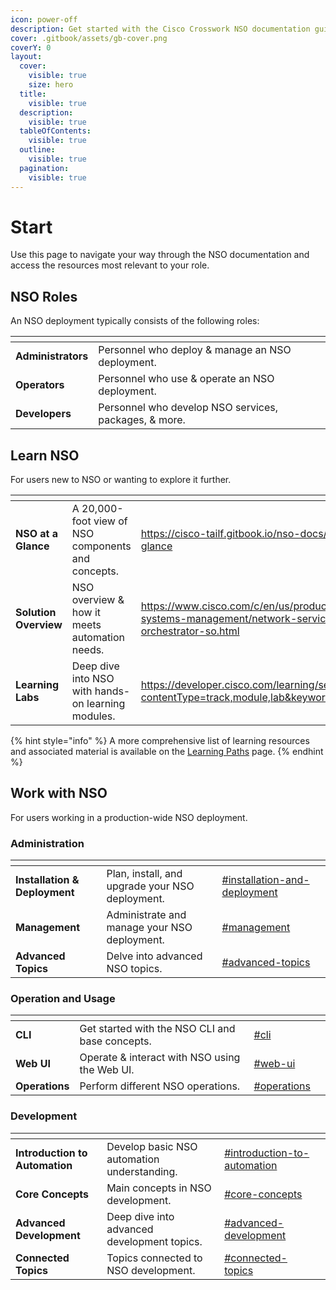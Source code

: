 ```yaml
---
icon: power-off
description: Get started with the Cisco Crosswork NSO documentation guides.
cover: .gitbook/assets/gb-cover.png
coverY: 0
layout:
  cover:
    visible: true
    size: hero
  title:
    visible: true
  description:
    visible: true
  tableOfContents:
    visible: true
  outline:
    visible: true
  pagination:
    visible: true
---
```


# Start

Use this page to navigate your way through the NSO documentation and access the resources most relevant to your role.

## NSO Roles

An NSO deployment typically consists of the following roles:

<table data-view="cards"><thead><tr><th></th><th></th><th data-hidden data-card-cover data-type="files"></th><th data-hidden data-card-target data-type="content-ref"></th></tr></thead><tbody><tr><td><strong>Administrators</strong></td><td>Personnel who deploy &#x26; manage an NSO deployment.</td><td></td><td></td></tr><tr><td><strong>Operators</strong></td><td>Personnel who use &#x26; operate an NSO deployment.</td><td></td><td></td></tr><tr><td><strong>Developers</strong></td><td>Personnel who develop NSO services, packages, &#x26; more.</td><td></td><td></td></tr></tbody></table>

## Learn NSO

For users new to NSO or wanting to explore it further.

<table data-view="cards"><thead><tr><th></th><th></th><th data-hidden data-card-target data-type="content-ref"></th><th data-hidden data-card-cover data-type="files"></th></tr></thead><tbody><tr><td><strong>NSO at a Glance</strong></td><td>A 20,000-foot view of NSO components and concepts.</td><td><a href="https://cisco-tailf.gitbook.io/nso-docs/nso-basics/nso-at-a-glance">https://cisco-tailf.gitbook.io/nso-docs/nso-basics/nso-at-a-glance</a></td><td></td></tr><tr><td><strong>Solution Overview</strong></td><td>NSO overview &#x26; how it meets automation needs.</td><td><a href="https://www.cisco.com/c/en/us/products/collateral/cloud-systems-management/network-services-orchestrator/network-orchestrator-so.html">https://www.cisco.com/c/en/us/products/collateral/cloud-systems-management/network-services-orchestrator/network-orchestrator-so.html</a></td><td></td></tr><tr><td><strong>Learning Labs</strong></td><td>Deep dive into NSO with hands-on learning modules.</td><td><a href="https://developer.cisco.com/learning/search/?contentType=track,module,lab&#x26;keyword=nso&#x26;sortBy=luceneScore">https://developer.cisco.com/learning/search/?contentType=track,module,lab&#x26;keyword=nso&#x26;sortBy=luceneScore</a></td><td></td></tr></tbody></table>

{% hint style="info" %}
A more comprehensive list of learning resources and associated material is available on the [Learning Paths](https://cisco-tailf.gitbook.io/nso-docs/learn-nso/learning-paths) page.
{% endhint %}

## Work with NSO <a href="#admin" id="admin"></a>

For users working in a production-wide NSO deployment.

### Administration

<table data-view="cards"><thead><tr><th></th><th></th><th data-hidden data-card-target data-type="content-ref"></th><th data-hidden data-card-cover data-type="files"></th></tr></thead><tbody><tr><td><strong>Installation &#x26; Deployment</strong></td><td>Plan, install, and upgrade your NSO deployment.</td><td><a href="administration/get-started.md#installation-and-deployment">#installation-and-deployment</a></td><td></td></tr><tr><td><strong>Management</strong></td><td>Administrate and manage your NSO deployment.</td><td><a href="administration/get-started.md#management">#management</a></td><td></td></tr><tr><td><strong>Advanced Topics</strong></td><td>Delve into advanced NSO topics.</td><td><a href="administration/get-started.md#advanced-topics">#advanced-topics</a></td><td></td></tr></tbody></table>

### Operation and Usage

<table data-view="cards"><thead><tr><th></th><th></th><th data-hidden data-card-target data-type="content-ref"></th><th data-hidden data-card-cover data-type="files"></th></tr></thead><tbody><tr><td><strong>CLI</strong></td><td>Get started with the NSO CLI and base concepts.</td><td><a href="operation-and-usage/get-started.md#cli">#cli</a></td><td></td></tr><tr><td><strong>Web UI</strong></td><td>Operate &#x26; interact with NSO using the Web UI.</td><td><a href="operation-and-usage/get-started.md#web-ui">#web-ui</a></td><td></td></tr><tr><td><strong>Operations</strong></td><td>Perform different NSO operations.</td><td><a href="operation-and-usage/get-started.md#operations">#operations</a></td><td></td></tr></tbody></table>

### Development

<table data-view="cards"><thead><tr><th></th><th></th><th data-hidden data-card-target data-type="content-ref"></th><th data-hidden data-card-cover data-type="files"></th></tr></thead><tbody><tr><td><strong>Introduction to Automation</strong></td><td>Develop basic NSO automation understanding.</td><td><a href="development/get-started.md#introduction-to-automation">#introduction-to-automation</a></td><td></td></tr><tr><td><strong>Core Concepts</strong></td><td>Main concepts in NSO development. </td><td><a href="development/get-started.md#core-concepts">#core-concepts</a></td><td></td></tr><tr><td><strong>Advanced Development</strong></td><td>Deep dive into advanced development topics.</td><td><a href="development/get-started.md#advanced-development">#advanced-development</a></td><td></td></tr><tr><td><strong>Connected Topics</strong></td><td>Topics connected to NSO development.</td><td><a href="development/get-started.md#connected-topics">#connected-topics</a></td><td></td></tr></tbody></table>
